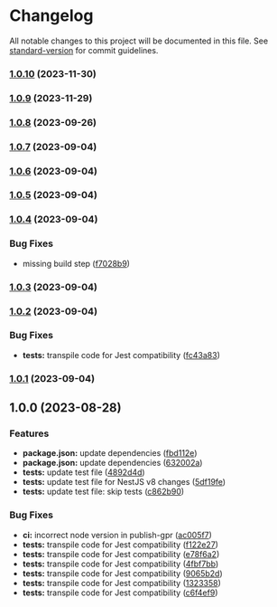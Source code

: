 # Changelog

All notable changes to this project will be documented in this file. See [standard-version](https://github.com/conventional-changelog/standard-version) for commit guidelines.

### [1.0.10](https://github.com/MirasysSolutions/nestjs-jetstream-transporter/compare/v1.0.9...v1.0.10) (2023-11-30)

### [1.0.9](https://github.com/MirasysSolutions/nestjs-jetstream-transporter/compare/v1.0.8...v1.0.9) (2023-11-29)

### [1.0.8](https://github.com/MirasysSolutions/nestjs-jetstream-transporter/compare/v1.0.7...v1.0.8) (2023-09-26)

### [1.0.7](https://github.com/MirasysSolutions/nestjs-jetstream-transporter/compare/v1.0.6...v1.0.7) (2023-09-04)

### [1.0.6](https://github.com/MirasysSolutions/nestjs-jetstream-transporter/compare/v1.0.5...v1.0.6) (2023-09-04)

### [1.0.5](https://github.com/MirasysSolutions/nestjs-jetstream-transporter/compare/v1.0.4...v1.0.5) (2023-09-04)

### [1.0.4](https://github.com/MirasysSolutions/nestjs-jetstream-transporter/compare/v1.0.3...v1.0.4) (2023-09-04)


### Bug Fixes

* missing build step ([f7028b9](https://github.com/MirasysSolutions/nestjs-jetstream-transporter/commit/f7028b95a018a43ed5ac0d7e999c8618603334e4))

### [1.0.3](https://github.com/MirasysSolutions/nestjs-jetstream-transporter/compare/v1.0.2...v1.0.3) (2023-09-04)

### [1.0.2](https://github.com/MirasysSolutions/nestjs-jetstream-transporter/compare/v1.0.0...v1.0.2) (2023-09-04)


### Bug Fixes

* **tests:** transpile code for Jest compatibility ([fc43a83](https://github.com/MirasysSolutions/nestjs-jetstream-transporter/commit/fc43a83b1f6f64def115f20a2eeed031c717554c))

### [1.0.1](https://github.com/MirasysSolutions/nestjs-jetstream-transporter/compare/v1.0.0...v1.0.1) (2023-09-04)

## 1.0.0 (2023-08-28)


### Features

* **package.json:** update dependencies ([fbd112e](https://github.com/MirasysSolutions/nestjs-jetstream-transporter/commit/fbd112e767970d730de27ca95ebd82469fcb972e))
* **package.json:** update dependencies ([632002a](https://github.com/MirasysSolutions/nestjs-jetstream-transporter/commit/632002aba607985635cd7ffe532dbe916ba7ffaa))
* **tests:** update test file ([4892d4d](https://github.com/MirasysSolutions/nestjs-jetstream-transporter/commit/4892d4dff313db585e91331f57afb029bb0fc860))
* **tests:** update test file for NestJS v8 changes ([5df19fe](https://github.com/MirasysSolutions/nestjs-jetstream-transporter/commit/5df19fe356fb51267a79c0734d3a216e76c3b2c4))
* **tests:** update test file: skip tests ([c862b90](https://github.com/MirasysSolutions/nestjs-jetstream-transporter/commit/c862b9021ece10da4aac831a16daad39308f173d))


### Bug Fixes

* **ci:** incorrect node version in publish-gpr ([ac005f7](https://github.com/MirasysSolutions/nestjs-jetstream-transporter/commit/ac005f71f4e8828d18308521553c0beb76197db4))
* **tests:** transpile code for Jest compatibility ([f122e27](https://github.com/MirasysSolutions/nestjs-jetstream-transporter/commit/f122e275dad0e60bca28ffa2a8e3a6762ad5526e))
* **tests:** transpile code for Jest compatibility ([e78f6a2](https://github.com/MirasysSolutions/nestjs-jetstream-transporter/commit/e78f6a20a9e21f592227c9d47e65208acd802a04))
* **tests:** transpile code for Jest compatibility ([4fbf7bb](https://github.com/MirasysSolutions/nestjs-jetstream-transporter/commit/4fbf7bbaf68858b70babb1b3e53e41ff5ab9e7f5))
* **tests:** transpile code for Jest compatibility ([9065b2d](https://github.com/MirasysSolutions/nestjs-jetstream-transporter/commit/9065b2d510abf244dc55112cdda17731bf7eb6dd))
* **tests:** transpile code for Jest compatibility ([1323358](https://github.com/MirasysSolutions/nestjs-jetstream-transporter/commit/132335826fa75a9ed8f9912ef0b144f4aeaa4929))
* **tests:** transpile code for Jest compatibility ([c6f4ef9](https://github.com/MirasysSolutions/nestjs-jetstream-transporter/commit/c6f4ef9bb3945fe6f949c303c493a4d044aaeb70))
